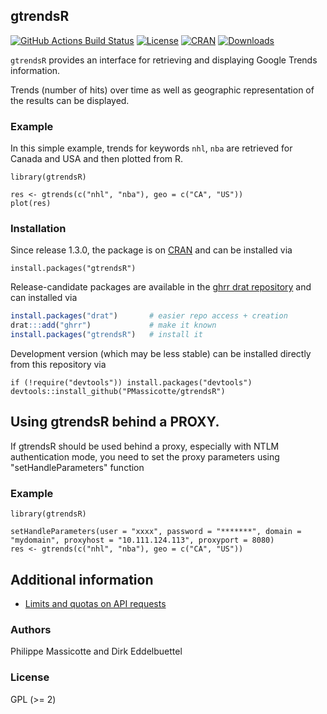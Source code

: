 
## gtrendsR 
[![GitHub Actions Build Status](https://github.com/PMassicotte/gtrendsR/actions/workflows/ci.yaml/badge.svg)](https://github.com/PMassicotte/gtrendsR/actions/workflows/ci.yaml)
[![License](https://eddelbuettel.github.io/badges/GPL2+.svg)](https://www.gnu.org/licenses/gpl-2.0.html) 
[![CRAN](https://www.r-pkg.org/badges/version/gtrendsR)](https://cran.r-project.org/package=gtrendsR) 
[![Downloads](https://cranlogs.r-pkg.org/badges/gtrendsR?color=brightgreen)](https://www.r-pkg.org:443/pkg/gtrendsR)

`gtrendsR` provides an interface for retrieving and displaying Google Trends information. 

Trends (number of hits) over time as well as geographic representation of the results can be displayed.

### Example

In this simple example, trends for keywords `nhl`, `nba` are retrieved for Canada and USA and then plotted from R.

``` {.r}
library(gtrendsR)

res <- gtrends(c("nhl", "nba"), geo = c("CA", "US"))
plot(res)
```

### Installation

Since release 1.3.0, the package is on [CRAN](https://cran.r-project.org) and
can be installed via

``` {.r}
install.packages("gtrendsR")
```

Release-candidate packages are available in the [ghrr drat repository](https://ghrr.github.io/drat/)
and can installed via

```r
install.packages("drat")       # easier repo access + creation
drat:::add("ghrr")             # make it known
install.packages("gtrendsR")   # install it
```

Development version (which may be less stable) can be installed directly from this repository via

``` {.r}
if (!require("devtools")) install.packages("devtools")
devtools::install_github("PMassicotte/gtrendsR")
```

## Using gtrendsR behind a PROXY.

If gtrendsR should be used behind a proxy, especially with NTLM authentication mode,
you need to set the proxy parameters using "setHandleParameters" function

### Example

``` {.r}
library(gtrendsR)

setHandleParameters(user = "xxxx", password = "*******", domain = "mydomain", proxyhost = "10.111.124.113", proxyport = 8080)
res <- gtrends(c("nhl", "nba"), geo = c("CA", "US"))
```

## Additional information

- [Limits and quotas on API requests](https://developers.google.com/analytics/devguides/reporting/mcf/v3/limits-quotas)

### Authors

Philippe Massicotte and Dirk Eddelbuettel

### License

GPL (>= 2)
